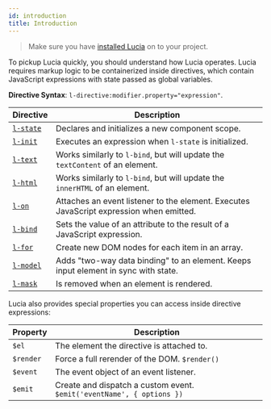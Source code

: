 ```yaml
---
id: introduction
title: Introduction
---
```


> Make sure you have [installed Lucia](/docs/fundementals/installation) on to your project.

To pickup Lucia quickly, you should understand how Lucia operates. Lucia requires markup logic to be containerized inside directives, which contain JavaScript expressions with state passed as global variables.

**Directive Syntax**: `l-directive:modifier.property="expression"`.

| Directive                                     | Description                                                                             |
| --------------------------------------------- | --------------------------------------------------------------------------------------- |
| [`l-state`](/docs/directives/state-directive) | Declares and initializes a new component scope.                                         |
| [`l-init`](/docs/directives/init-directive)   | Executes an expression when `l-state` is initialized.                                   |
| [`l-text`](/docs/directives/text-directive)   | Works similarly to `l-bind`, but will update the `textContent` of an element.           |
| [`l-html`](/docs/directives/html-directive)   | Works similarly to `l-bind`, but will update the `innerHTML` of an element.             |
| [`l-on`](/docs/directives/on-directive)       | Attaches an event listener to the element. Executes JavaScript expression when emitted. |
| [`l-bind`](/docs/directives/bind-directive)   | Sets the value of an attribute to the result of a JavaScript expression.                |
| [`l-for`](/docs/directives/for-directive)     | Create new DOM nodes for each item in an array.                                         |
| [`l-model`](/docs/directives/model-directive) | Adds "two-way data binding" to an element. Keeps input element in sync with state.      |
| [`l-mask`](/docs/directives/mask-directive)   | Is removed when an element is rendered.                                                 |

Lucia also provides special properties you can access inside directive expressions:

| Property  | Description                                                           |
| --------- | --------------------------------------------------------------------- |
| `$el`     | The element the directive is attached to.                             |
| `$render` | Force a full rerender of the DOM. `$render()`                         |
| `$event`  | The event object of an event listener.                                |
| `$emit`   | Create and dispatch a custom event. `$emit('eventName', { options })` |
